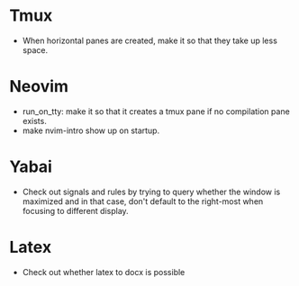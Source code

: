 # Tmux
* When horizontal panes are created, make it so that they take up less space.

# Neovim
* run_on_tty: make it so that it creates a tmux pane if no compilation pane exists.
* make nvim-intro show up on startup.

# Yabai
* Check out signals and rules by trying to query whether the window is maximized and in that case, don't default to the right-most when focusing to different display. 

# Latex
* Check out whether latex to docx is possible
